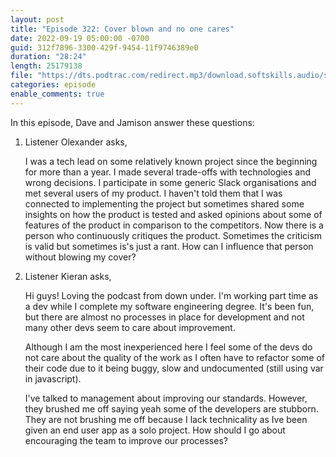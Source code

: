 ```yaml
---
layout: post
title: "Episode 322: Cover blown and no one cares"
date: 2022-09-19 05:00:00 -0700
guid: 312f7896-3300-429f-9454-11f9746389e0
duration: "28:24"
length: 25179138
file: "https://dts.podtrac.com/redirect.mp3/download.softskills.audio/sse-322.mp3"
categories: episode
enable_comments: true
---
```


In this episode, Dave and Jamison answer these questions:

1. Listener Olexander asks,
   
   I was a tech lead on some relatively known project since the beginning for more than a year. I made several trade-offs with technologies and wrong decisions. I participate in some generic Slack organisations and met several users of my product. I haven't told them that I was connected to implementing the project but sometimes shared some insights on how the product is tested and asked opinions about some of features of the product in comparison to the competitors. Now there is a person who continuously critiques the product. Sometimes the criticism is valid but sometimes is's just a rant. How can I influence that person without blowing my cover?

2. Listener Kieran asks,
   
   Hi guys! Loving the podcast from down under. I'm working part time as a dev while I complete my software engineering degree. It's been fun, but there are almost no processes in place for development and not many other devs seem to care about improvement.
   
   Although I am the most inexperienced here I feel some of the devs do not care about the quality of the work as I often have to refactor some of their code due to it being buggy, slow and undocumented (still using var in javascript).
   
   I've talked to management about improving our standards. However, they brushed me off saying yeah some of the developers are stubborn. They are not brushing me off because I lack technicality as Ive been given an end user app as a solo project. How should I go about encouraging the team to improve our processes?
